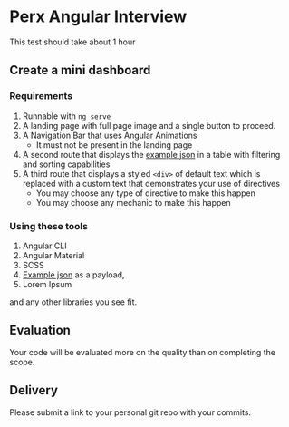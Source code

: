 # Perx Angular Interview

This test should take about 1 hour

## Create a mini dashboard

### Requirements 

1. Runnable with `ng serve`
2. A landing page with full page image and a single button to proceed. 
2. A Navigation Bar that uses Angular Animations 
    * It must not be present in the landing page
3. A second route that displays the [example json](example.json) in a table with filtering and sorting capabilities 
4. A third route that displays a styled `<div>` of default text which is replaced with a custom text that demonstrates your use of directives
    * You may choose any type of directive to make this happen
    * You may choose any mechanic to make this happen
    

### Using these tools 
1. Angular CLI
2. Angular Material
3. SCSS
4. [Example json](example.json) as a payload,
5. Lorem Ipsum

and any other libraries you see fit.

## Evaluation

Your code will be evaluated more on the quality than on completing the scope.

## Delivery

Please submit a link to your personal git repo with your commits.
